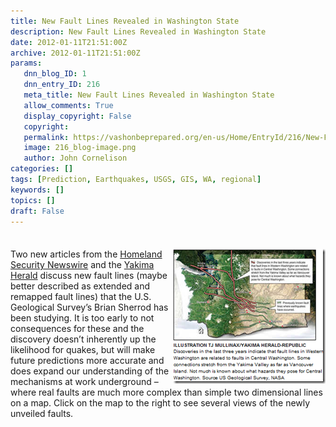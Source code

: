 ```yaml
---
title: New Fault Lines Revealed in Washington State
description: New Fault Lines Revealed in Washington State
date: 2012-01-11T21:51:00Z
archive: 2012-01-11T21:51:00Z
params:
   dnn_blog_ID: 1
   dnn_entry_ID: 216
   meta_title: New Fault Lines Revealed in Washington State
   allow_comments: True
   display_copyright: False
   copyright: 
   permalink: https://vashonbeprepared.org/en-us/Home/EntryId/216/New-Fault-Lines-Revealed-in-Washington-State
   image: 216_blog-image.png
   author: John Cornelison
categories: []
tags: [Prediction, Earthquakes, USGS, GIS, WA, regional]
keywords: []
topics: []
draft: False
---
```


<div class="wlWriterHeaderFooter" style="padding-bottom: 4px; margin: 0px; padding-left: 0px; padding-right: 0px; float: none; padding-top: 4px;"></div>
<p><a href="http://www.yakima-herald.com/galleries/7093/photos/1" title="Click link to see maps of the new fault lines" target="_blank"><img width="244" height="216" title="image" align="right" style="background-image: none;   margin: 0px 0px 5px 5px; padding-left: 0px; padding-right: 0px; display: inline; float: right;   padding-top: 0px;border: 0px solid;" alt="image" src="/images/dnnBlog/1/216/Windows-Live-Writer-New-Fault-Lines-Revealed-in-Washington-S_BF2C-image_3.png" /></a>Two new articles from the <a href="http://www.homelandsecuritynewswire.com/dr20120111-new-fault-lines-discovered-in-western-washington" target="_blank">Homeland Security Newswire</a> and the <a href="http://www.yakima-herald.com/stories/2012/01/08/newly-discovered-earthquake-fault-lines-means-valley-is-on-shakier-ground-than-originally-thought" target="_blank">Yakima Herald</a> discuss new fault lines (maybe better described as extended and remapped fault lines) that the U.S. Geological Survey&rsquo;s Brian Sherrod has been studying. It is too early to not consequences for these and the discovery doesn&rsquo;t inherently up the likelihood for quakes, but will make future predictions more accurate and does expand our understanding of the mechanisms at work underground &ndash; where real faults are much more complex than simple two dimensional lines on a map. Click on the map to the right to see several views of the newly unveiled faults.</p>

